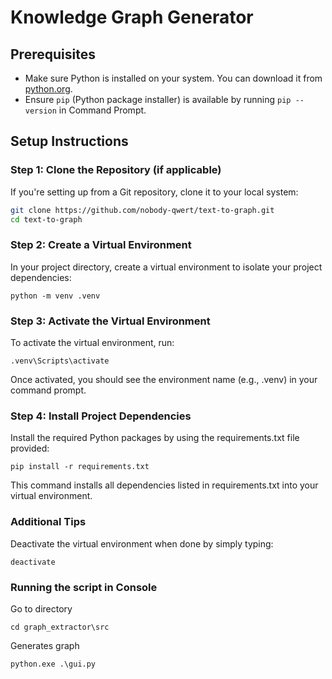# Knowledge Graph Generator

## Prerequisites

- Make sure Python is installed on your system. You can download it from [python.org](https://www.python.org/).
- Ensure `pip` (Python package installer) is available by running `pip --version` in Command Prompt.

## Setup Instructions

### Step 1: Clone the Repository (if applicable)

If you're setting up from a Git repository, clone it to your local system:

```bash
git clone https://github.com/nobody-qwert/text-to-graph.git
cd text-to-graph
```

### Step 2: Create a Virtual Environment

In your project directory, create a virtual environment to isolate your project dependencies:
```
python -m venv .venv
```

### Step 3: Activate the Virtual Environment

To activate the virtual environment, run:

```
.venv\Scripts\activate
```

Once activated, you should see the environment name (e.g., .venv) in your command prompt.
### Step 4: Install Project Dependencies

Install the required Python packages by using the requirements.txt file provided:

```
pip install -r requirements.txt
```

This command installs all dependencies listed in requirements.txt into your virtual environment.

### Additional Tips
Deactivate the virtual environment when done by simply typing:

```
deactivate
```

### Running the script in Console
Go to directory
```
cd graph_extractor\src
```

Generates graph
```
python.exe .\gui.py
```
